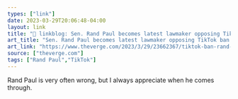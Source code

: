 ```yaml
---
types: ["link"]
date: 2023-03-29T20:06:48-04:00
layout: link
title: "🔗 linkblog: Sen. Rand Paul becomes latest lawmaker opposing TikTok ban - The Verge'"
art_title: "Sen. Rand Paul becomes latest lawmaker opposing TikTok ban - The Verge"
art_link: "https://www.theverge.com/2023/3/29/23662367/tiktok-ban-rand-paul-josh-hawley-bytedance-bowman-restrict-act"
source: ["theverge.com"]
tags: ["Rand Paul","TikTok"]
---
```

Rand Paul is very often wrong, but I always appreciate when he comes through.  
 
